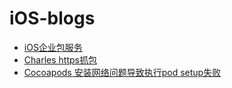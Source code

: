 # iOS-blogs

- [iOS企业包服务](https://github.com/iewam/iOS-enterprise-service)
- [Charles https抓包](https://github.com/iewam/Charles-for-Https)
- [Cocoapods 安装网络问题导致执行pod setup失败](https://github.com/iewam/cocoapods-error)
